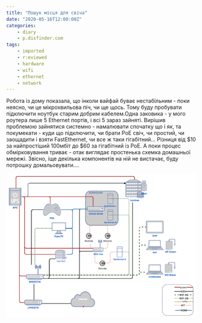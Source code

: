 ```yaml
---
title: "Пошук місця для свіча"
date: "2020-05-16T12:00:00Z"
categories:
    - diary
    - p.disfinder.com
tags:
    - imported
    - r:eviewed
    - hardware
    - wifi
    - ethernet
    - network
---
```


Робота із дому показала, що інколи вайфай буває нестабільним - поки неясно, чи це мікрохвильова піч, чи ще щось. Тому буду пробувати підключити ноутбук старим добрим кабелем.Одна заковика - у мого роутера лише 5 Ethernet портів, і всі 5 зараз зайняті. Вирішив проблемою зайнятися системно - намалювати спочатку що і як, та покумекати - куди що підключити, чи брати PoE свіч, чи простий, чи заощадити і взяти FastEthernet, чи все ж таки гігабітний... Різниця від $10 за найпростіший 100мбіт до $60 за гігабітний із PoE. А поки процес обмірковування триває - отак виглядає простенька схемка домашньої мережі. Звісно, іще декілька компонентів на ній не вистачає, буду потрошку домальовувати....

[![](thumb_00.jpg)](img00.jpg)
